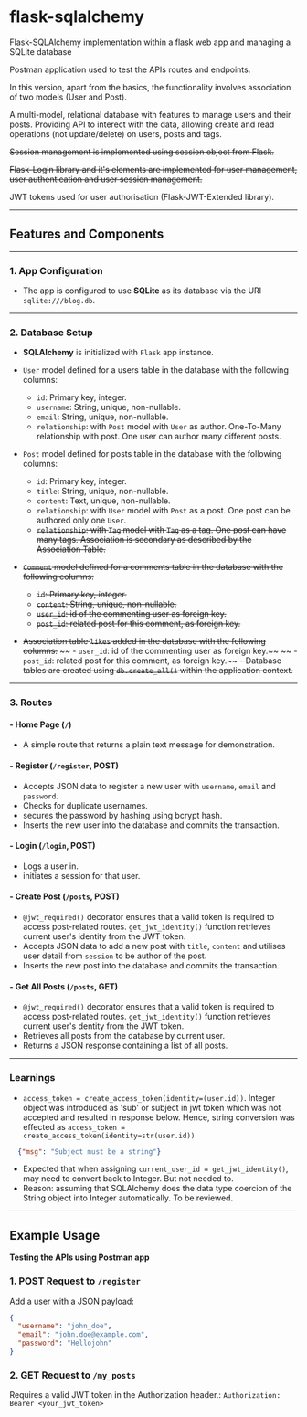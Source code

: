 # flask-sqlalchemy
Flask-SQLAlchemy implementation within a flask web app and managing a SQLite database

Postman application used to test the APIs routes and endpoints.

In this version, apart from the basics, the functionality involves association of two models (User and Post).

A multi-model, relational database with features to manage users and their posts. Providing API to interect with the data, allowing create and read operations (not update/delete) on users, posts and tags.

~~Session management is implemented using session object from Flask.~~

~~Flask-Login library and it's elements are implemented for user management, user authentication and user session management.~~

JWT tokens used for user authorisation (Flask-JWT-Extended library). 

---

## Features and Components
---

### 1. **App Configuration**
- The app is configured to use **SQLite** as its database via the URI `sqlite:///blog.db`.
---

### 2. **Database Setup**
- **SQLAlchemy** is initialized with `Flask` app instance.
- `User` model defined for a users table in the database with the following columns:
  - `id`: Primary key, integer.
  - `username`: String, unique, non-nullable.
  - `email`: String, unique, non-nullable.
  -  `relationship`: with `Post` model with `User` as author. One-To-Many relationship with post. One user can author many different posts.

- `Post` model defined for posts table in the database with the following columns:
  - `id`: Primary key, integer.
  - `title`: String, unique, non-nullable.
  - `content`: Text, unique, non-nullable.
  -  `relationship`: with `User` model with `Post` as a post. One post can be authored only one `User`.
  - ~~`relationship`: with `Tag` model with `Tag` as a tag. One post can have many tags. Association is secondary as described by the Association Table.~~

- ~~`Comment` model defined for a comments table in the database with the following columns:~~
  - ~~`id`: Primary key, integer.~~
  - ~~`content`: String, unique, non-nullable.~~
  -  ~~`user_id`: id of the commenting user as foreign key.~~
  - ~~`post_id`: related post for this comment, as foreign key.~~

- ~~Association table `likes` added in the database with the following columns:~~
~~  -  `user_id`: id of the commenting user as foreign key.~~
~~    - `post_id`: related post for this comment, as foreign key.~~
~~- Database tables are created using `db.create_all()` within the application context.~~
---

### 3. **Routes**
#### - **Home Page (`/`)**
  - A simple route that returns a plain text message for demonstration.

#### - **Register (`/register`, POST)**
  - Accepts JSON data to register a new user with `username`,  `email` and `password`.
  - Checks for duplicate usernames.
  - secures the password by hashing using bcrypt hash.
  - Inserts the new user into the database and commits the transaction.

#### - **Login (`/login`, POST)**
  - Logs a user in.
  - initiates a session for that user.

#### - **Create Post (`/posts`, POST)**
  - `@jwt_required()` decorator ensures that a valid token is required to access post-related routes. `get_jwt_identity()` function retrieves current user's identity from the JWT token.
  - Accepts JSON data to add a new post with `title`, `content` and utilises user detail from `session` to be author of the post.
  - Inserts the new post into the database and commits the transaction.

#### - **Get All Posts (`/posts`, GET)**
  - `@jwt_required()` decorator ensures that a valid token is required to access post-related routes. `get_jwt_identity()` function retrieves current user's dentity from the JWT token.
  - Retrieves all posts from the database by current user.
  - Returns a JSON response containing a list of all posts.

---
### Learnings
  - `access_token = create_access_token(identity=(user.id))`. Integer object was introduced as 'sub' or subject in jwt token which was not accepted and resulted in response below. Hence, string conversion was effected as `access_token = create_access_token(identity=str(user.id))`
  
  ```json 
    {"msg": "Subject must be a string"}
  ``` 

  - Expected that when assigning `current_user_id = get_jwt_identity()`, may need to convert back to Integer. But not needed to. 
  - Reason: assuming that SQLAlchemy does the data type coercion of the String object into Integer automatically. To be reviewed.

---
## Example Usage
**Testing the APIs using Postman app**


### 1. **POST Request to `/register`**
Add a user with a JSON payload:
```json
{
  "username": "john_doe",
  "email": "john.doe@example.com",
  "password": "Hellojohn"
}
```

### 2. **GET Request to `/my_posts`**
Requires a valid JWT token in the Authorization header.:
`Authorization: Bearer <your_jwt_token>`
